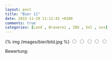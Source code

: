 ```yaml
---
layout: post
title: "Bier 11"
date: 2015-11-29 11:11:43 +0100
comments: true
categories: [Land , Brauerei , IBU , Vol , xxx]
---
```


{% img /images/bier/bild.jpg %}
<span class="star-rating">
<input type="radio" name="rating_11" value="1"><i></i>
<input type="radio" name="rating_11" value="2"><i></i>
<input type="radio" name="rating_11" value="3"><i></i>
<input type="radio" name="rating_11" value="4"><i></i>
<input type="radio" name="rating_11" value="5"><i></i>
</span>
<div class="fa fa-users"> Bewertung: <span id="avgRating_11"></span></div>
<div id="rated_11"></div>
